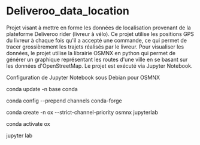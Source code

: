 # Deliveroo_data_location
Projet visant à mettre en forme les données de localisation provenant de la plateforme Deliveroo rider (livreur à vélo).
Ce projet utilise les positions GPS du livreur à chaque fois qu'il a accepté une commande, ce qui permet de tracer grossièrement les trajets réalisés par le livreur.
Pour visualiser les données, le projet utilise la librairie OSMNX en python qui permet de générer un graphique représentant les routes d'une ville en se basant sur les données d'OpenStreetMap.
Le projet est exécuté via Jupyter Notebook.

Configuration de Jupyter Notebook sous Debian pour OSMNX


conda update -n base conda

conda config --prepend channels conda-forge

conda create -n ox --strict-channel-priority osmnx jupyterlab

conda activate ox

jupyter lab


